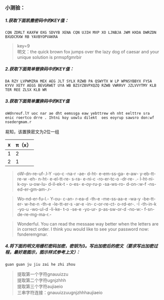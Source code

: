 ### 小测验：
##### 1.获取下面凯撒密码中的KEY值：  
    CQN ZDRLT KAXFW OXG SDVYB XENA CQN UJIH MXP XO LJNBJA JWM HXDA DWRZDN BXUDCRXW RB YAVBYOPVAKRA
>key=9  
明文：the quick brown fox jumps over the lazy dog of caesar and your unique solution is prmspfgmrbir

##### 2.获取下面简单替换码中的KEY值：  
    DA RZY LVPWMZRA MEX AEG JLT SYLX RZWB PA QSWYTX W LP WPNSYBBYX FYSA KYVV XETY AEGS BEVGRWET UYA WB BZSYZBVPXQZQ RZWB VWRRVY JZLVVYTMY KLB TER REE ZLSX KLB WR

##### 3.获取下面简单置换码中的KEY值  
    oWdnreuf.lY uoc nar ae dht eemssga eaw yebttrew eh nht eelttre sra enic roertco drre . Ihtni koy uowlu dilekt  oes eoyrup sawsro don:wf nsedergmam.r
易知，该置换密文为2位一组

x | π（x）
---|---
1 |  2
2 | 1


>oW-dn-re-uf-.l-Y -uo-c -na-r -ae- d-ht- e-em-ss-ga- e-aw- y-eb-tt-re-w -eh- n-ht- e-el-tt-re- s-ra- e-ni-c -ro-er-tc-o -dr-re- .- I-ht-ni- k-oy- u-ow-lu- d-il-ek-t - o-es- e-oy-ru-p -sa-ws-ro- d-on-:w-f -ns-ed-er-gm-am-.r-

>Wo-nd-er-fu-l.- Y-ou- c-an- r-ea-d -th-e -me-ss-aa-e -wa-y -be-tt-er- w-he-n -th-e -le-tt-er-s -ar-e -in- c-or-re-ct- o-rd-er-. -I -th-in-k -yo-u -wo-ul-d -li-ke- t-o -se-e -yo-ur- p-as-sw-or-d -no-w:- f-sn-de-re-mg-ma-r.-

>Wonderful. You can read the messaae way better when the letters are in correct order. I think you would like to see your password now: fsnderemgmar.

##### 4.将下面的明文用栅栏密码加密，密钥为3。写出加密后的密文（要求写出加密过程，最好是图示，图示样式参考上文）：  
	guan guan ju jiu zai he zhi zhou
  
>提取第一个字符gnauuizzu  
提取第二个字符ugnjzhhh  
提取第三个字符aujiaeio  
三串字符连接：gnauuizzuugnjzhhhaujiaeio 


